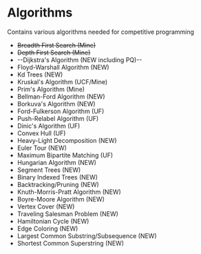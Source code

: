 Algorithms
==========
Contains various algorithms needed for competitive programming

- ~~Breadth First Search (Mine)~~
- ~~Depth First Search (Mine)~~
- --Dijkstra's Algorithm (NEW including PQ)--
- Floyd-Warshall Algorithm (NEW)
- Kd Trees (NEW)
- Kruskal's Algorithm (UCF/Mine)
- Prim's Algorithm (Mine)
- Bellman-Ford Algorithm (NEW)
- Borkuva's Algorithm (NEW)
- Ford-Fulkerson Algorithm (UF)
- Push-Relabel Algorithm (UF)
- Dinic's Algorithm (UF)
- Convex Hull (UF)
- Heavy-Light Decomposition (NEW)
- Euler Tour (NEW)
- Maximum Bipartite Matching (UF)
- Hungarian Algorithm (NEW)
- Segment Trees (NEW)
- Binary Indexed Trees (NEW)
- Backtracking/Pruning (NEW)
- Knuth-Morris-Pratt Algorithm (NEW)
- Boyre-Moore Algorithm (NEW)
- Vertex Cover (NEW)
- Traveling Salesman Problem (NEW)
- Hamiltonian Cycle (NEW)
- Edge Coloring (NEW)
- Largest Common Substring/Subsequence (NEW)
- Shortest Common Superstring (NEW)
